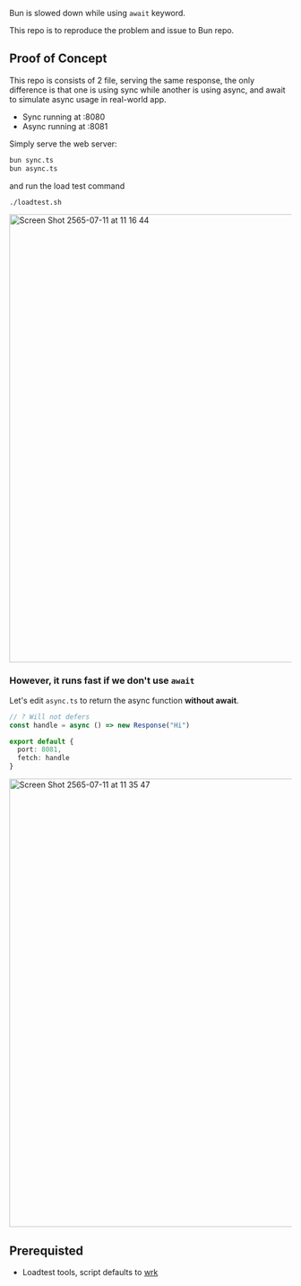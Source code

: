 Bun is slowed down while using `await` keyword.

This repo is to reproduce the problem and issue to Bun repo.

## Proof of Concept
This repo is consists of 2 file, serving the same response, the only difference is that one is using sync while another is using async, and await to simulate async usage in real-world app.

- Sync running at :8080
- Async running at :8081

Simply serve the web server:
```bash
bun sync.ts
bun async.ts
```

and run the load test command
```
./loadtest.sh
```

<img width="798" alt="Screen Shot 2565-07-11 at 11 16 44" src="https://user-images.githubusercontent.com/35027979/178188382-41eb1679-9c67-4dfb-90b8-ef14df33525c.png">

### However, it runs fast if we don't use `await`
Let's edit `async.ts` to return the async function **without await**.

```typescript
// ? Will not defers
const handle = async () => new Response("Hi")

export default {
  port: 8081,
  fetch: handle
}
```

<img width="798" alt="Screen Shot 2565-07-11 at 11 35 47" src="https://user-images.githubusercontent.com/35027979/178189361-ea73aaf6-2ed7-441a-ac57-e9c7a34776c1.png">

## Prerequisted
- Loadtest tools, script defaults to [wrk](https://github.com/wg/wrk)
